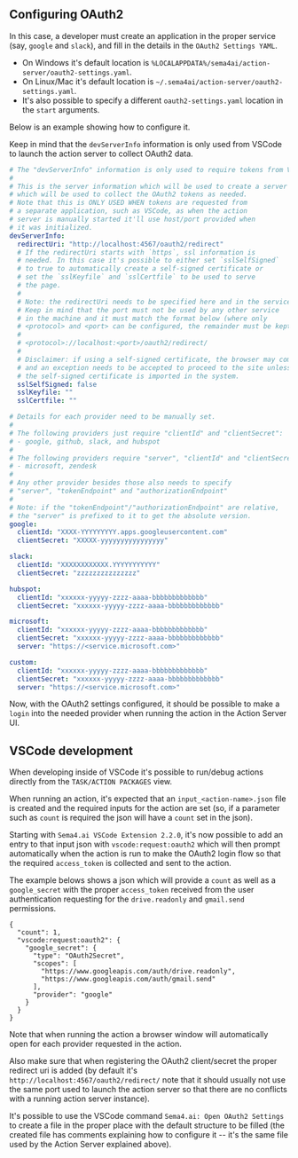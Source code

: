 ## Configuring OAuth2

In this case, a developer must create an application in the proper service
(say, `google` and `slack`), and fill in the details in the `OAuth2 Settings YAML`.

- On Windows it's default location is `%LOCALAPPDATA%/sema4ai/action-server/oauth2-settings.yaml`.
- On Linux/Mac it's default location is `~/.sema4ai/action-server/oauth2-settings.yaml`.
- It's also possible to specify a different `oauth2-settings.yaml` location in the `start` arguments.

Below is an example showing how to configure it.

Keep in mind that the `devServerInfo` information is only used from VSCode to
launch the action server to collect OAuth2 data.

```yaml
# The "devServerInfo" information is only used to require tokens from VSCode:
#
# This is the server information which will be used to create a server
# which will be used to collect the OAuth2 tokens as needed.
# Note that this is ONLY USED WHEN tokens are requested from 
# a separate application, such as VSCode, as when the action
# server is manually started it'll use host/port provided when
# it was initialized.
devServerInfo:
  redirectUri: "http://localhost:4567/oauth2/redirect"
  # If the redirectUri starts with `https`, ssl information is
  # needed. In this case it's possible to either set `sslSelfSigned`
  # to true to automatically create a self-signed certificate or
  # set the `sslKeyfile` and `sslCertfile` to be used to serve
  # the page.
  #
  # Note: the redirectUri needs to be specified here and in the service.
  # Keep in mind that the port must not be used by any other service
  # in the machine and it must match the format below (where only
  # <protocol> and <port> can be configured, the remainder must be kept as is):
  #
  # <protocol>://localhost:<port>/oauth2/redirect/
  #
  # Disclaimer: if using a self-signed certificate, the browser may complain
  # and an exception needs to be accepted to proceed to the site unless
  # the self-signed certificate is imported in the system.
  sslSelfSigned: false
  sslKeyfile: ""
  sslCertfile: ""

# Details for each provider need to be manually set.
#
# The following providers just require "clientId" and "clientSecret":
# - google, github, slack, and hubspot
#
# The following providers require "server", "clientId" and "clientSecret":
# - microsoft, zendesk
#
# Any other provider besides those also needs to specify
# "server", "tokenEndpoint" and "authorizationEndpoint"
#
# Note: if the "tokenEndpoint"/"authorizationEndpoint" are relative,
# the "server" is prefixed to it to get the absolute version.
google:
  clientId: "XXXX-YYYYYYYYY.apps.googleusercontent.com"
  clientSecret: "XXXXX-yyyyyyyyyyyyyyyy"

slack:
  clientId: "XXXXXXXXXXXX.YYYYYYYYYYY"
  clientSecret: "zzzzzzzzzzzzzzz"

hubspot:
  clientId: "xxxxxx-yyyyy-zzzz-aaaa-bbbbbbbbbbbbb"
  clientSecret: "xxxxxx-yyyyy-zzzz-aaaa-bbbbbbbbbbbbb"

microsoft:
  clientId: "xxxxxx-yyyyy-zzzz-aaaa-bbbbbbbbbbbbb"
  clientSecret: "xxxxxx-yyyyy-zzzz-aaaa-bbbbbbbbbbbbb"
  server: "https://<service.microsoft.com>"

custom:
  clientId: "xxxxxx-yyyyy-zzzz-aaaa-bbbbbbbbbbbbb"
  clientSecret: "xxxxxx-yyyyy-zzzz-aaaa-bbbbbbbbbbbbb"
  server: "https://<service.microsoft.com>"
```

Now, with the OAuth2 settings configured, it should be possible to make a
`login` into the needed provider when running the action in the Action Server UI.

## VSCode development

When developing inside of VSCode it's possible to run/debug actions directly
from the `TASK/ACTION PACKAGES` view.

When running an action, it's expected that an `input_<action-name>.json` file
is created and the required inputs for the action are set (so, if a parameter
such as `count` is required the json will have a `count` set in the json).

Starting with `Sema4.ai VSCode Extension 2.2.0`, it's now possible to add
an entry to that input json with `vscode:request:oauth2` which will then
prompt automatically when the action is run to make the OAuth2 login flow
so that the required `access_token` is collected and sent to the action.

The example belows shows a json which will provide a `count` as well as a 
`google_secret` with the proper `access_token` received from the user authentication
requesting for the `drive.readonly` and `gmail.send` permissions.

```
{
  "count": 1,
  "vscode:request:oauth2": {
    "google_secret": {
      "type": "OAuth2Secret",
      "scopes": [
        "https://www.googleapis.com/auth/drive.readonly",
        "https://www.googleapis.com/auth/gmail.send"
      ],
      "provider": "google"
    }
  }
}
```

Note that when running the action a browser window will automatically open
for each provider requested in the action.

Also make sure that when registering the OAuth2 client/secret the proper
redirect uri is added (by default it's `http://localhost:4567/oauth2/redirect/`
note that it should usually not use the same port used to launch the action server
so that there are no conflicts with a running action server instance).

It's possible to use the VSCode command `Sema4.ai: Open OAuth2 Settings` to
create a file in the proper place with the default structure to be filled
(the created file has comments explaining how to configure it -- it's the
same file used by the Action Server explained above).
